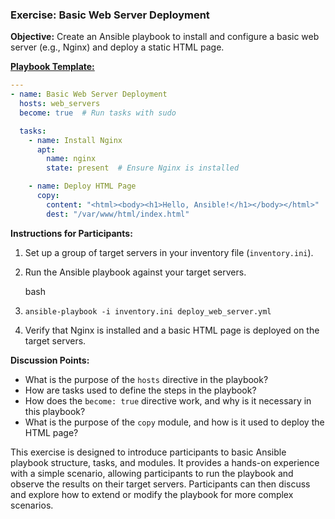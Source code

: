 ### Exercise: Basic Web Server Deployment

**Objective:** Create an Ansible playbook to install and configure a basic web server (e.g., Nginx) and deploy a static HTML page.

**[Playbook Template:](./Docker/ansible-playbooks/deploy_web_server.yml)**

```yaml
---
- name: Basic Web Server Deployment
  hosts: web_servers
  become: true  # Run tasks with sudo

  tasks:
    - name: Install Nginx
      apt:
        name: nginx
        state: present  # Ensure Nginx is installed

    - name: Deploy HTML Page
      copy:
        content: "<html><body><h1>Hello, Ansible!</h1></body></html>"
        dest: "/var/www/html/index.html"

```
**Instructions for Participants:**

1. Set up a group of target servers in your inventory file (`inventory.ini`).
2. Run the Ansible playbook against your target servers.
    
    bash
    

1. `ansible-playbook -i inventory.ini deploy_web_server.yml`
    
2. Verify that Nginx is installed and a basic HTML page is deployed on the target servers.

**Discussion Points:**

- What is the purpose of the `hosts` directive in the playbook?
- How are tasks used to define the steps in the playbook?
- How does the `become: true` directive work, and why is it necessary in this playbook?
- What is the purpose of the `copy` module, and how is it used to deploy the HTML page?

This exercise is designed to introduce participants to basic Ansible playbook structure, tasks, and modules. It provides a hands-on experience with a simple scenario, allowing participants to run the playbook and observe the results on their target servers. Participants can then discuss and explore how to extend or modify the playbook for more complex scenarios.
